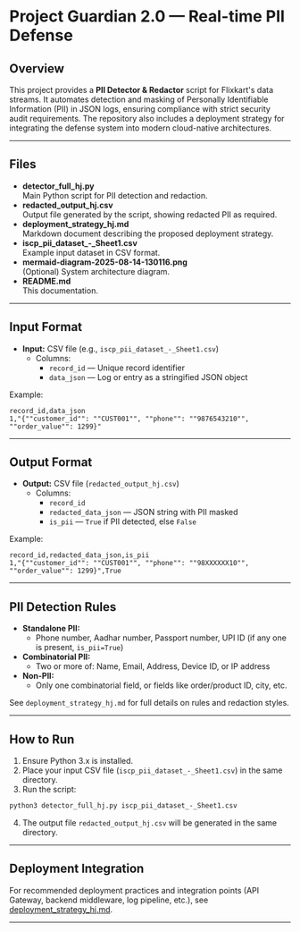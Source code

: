 # Project Guardian 2.0 — Real-time PII Defense

## Overview

This project provides a **PII Detector & Redactor** script for Flixkart's data streams. It automates detection and masking of Personally Identifiable Information (PII) in JSON logs, ensuring compliance with strict security audit requirements. The repository also includes a deployment strategy for integrating the defense system into modern cloud-native architectures.

---

## Files

- **detector_full_hj.py**  
  Main Python script for PII detection and redaction.
- **redacted_output_hj.csv**  
  Output file generated by the script, showing redacted PII as required.
- **deployment_strategy_hj.md**  
  Markdown document describing the proposed deployment strategy.
- **iscp_pii_dataset_-_Sheet1.csv**  
  Example input dataset in CSV format.
- **mermaid-diagram-2025-08-14-130116.png**  
  (Optional) System architecture diagram.
- **README.md**  
  This documentation.

---

## Input Format

- **Input:** CSV file (e.g., `iscp_pii_dataset_-_Sheet1.csv`)
  - Columns:  
    - `record_id` — Unique record identifier  
    - `data_json` — Log or entry as a stringified JSON object

Example:
```csv
record_id,data_json
1,"{""customer_id"": ""CUST001"", ""phone"": ""9876543210"", ""order_value"": 1299}"
```

---

## Output Format

- **Output:** CSV file (`redacted_output_hj.csv`)
  - Columns:
    - `record_id`
    - `redacted_data_json` — JSON string with PII masked
    - `is_pii` — `True` if PII detected, else `False`

Example:
```csv
record_id,redacted_data_json,is_pii
1,"{""customer_id"": ""CUST001"", ""phone"": ""98XXXXXX10"", ""order_value"": 1299}",True
```

---

## PII Detection Rules

- **Standalone PII:**  
  - Phone number, Aadhar number, Passport number, UPI ID (if any one is present, `is_pii=True`)
- **Combinatorial PII:**  
  - Two or more of: Name, Email, Address, Device ID, or IP address
- **Non-PII:**  
  - Only one combinatorial field, or fields like order/product ID, city, etc.

See `deployment_strategy_hj.md` for full details on rules and redaction styles.

---

## How to Run

1. Ensure Python 3.x is installed.
2. Place your input CSV file (`iscp_pii_dataset_-_Sheet1.csv`) in the same directory.
3. Run the script:

```bash
python3 detector_full_hj.py iscp_pii_dataset_-_Sheet1.csv
```

4. The output file `redacted_output_hj.csv` will be generated in the same directory.

---

## Deployment Integration

For recommended deployment practices and integration points (API Gateway, backend middleware, log pipeline, etc.), see [deployment_strategy_hj.md](deployment_strategy_hj.md).

---
